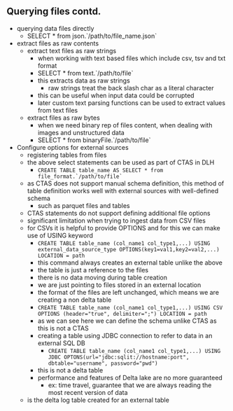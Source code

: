 ## Querying files contd.
- querying data files directly
	- SELECT * from json.\`/path/to/file_name.json\`
- extract files as raw contents
	- extract text files as raw strings
		- when working with text based files which include csv, tsv and txt format
		- SELECT * from text.\`/path/to/file\`
		- this extracts data as raw strings
			- raw strings treat the back slash char as a literal character
		- this can be useful when input data could be corrupted
		- later custom text parsing functions can be used to extract values from text files
	- extract files as raw bytes
		- when we need binary rep of files content, when dealing with images and unstructured data
		- SELECT * from binaryFile.\`/path/to/file\`
- Configure options for external sources
	- registering tables from files
	- the above select statements can be used as part of CTAS in DLH
		- ```CREATE TABLE table_name AS SELECT * from file_format.`/path/to/file` ```
	- as CTAS does not support manual schema definition, this method of table definition works well with external sources with well-defined schema
		- such as parquet files and tables
	- CTAS statements do not support defining additional file options
	- significant limitation when trying to ingest data from CSV files
	- for CSVs it is helpful to provide OPTIONS and for this we can make use of USING keyword
		- ```CREATE TABLE table_name (col_name1 col_type1,...) USING external_data_source_type OPTIONS(key1=val1,key2=val2,...) LOCATION = path```
		- this command always creates an external table unlike the above 
		- the table is just a reference to the files
		- there is no data moving during table creation
		- we are just pointing to files stored in an external location
		- the format of the files are left unchanged, which means we are creating a non delta table
		- `CREATE TABLE table_name (col_name1 col_type1,...) USING CSV OPTIONS (header="true", delimiter=";") LOCATION = path`
		- as we can see here we can define the schema unlike CTAS as this is not a CTAS
		- creating a table using JDBC connection to refer to data in an external SQL DB
			- `CREATE TABLE table_name (col_name1 col_type1,...) USING JDBC OPTONS(url="jdbc:sqlit://hostname:port", dbtable="username", password="pwd")`
		- this is not a delta table
		- performance and features of Delta lake are no more guaranteed
			- ex: time travel, guarantee that we are always reading the most recent version of data
	- is the delta log table created for an external table